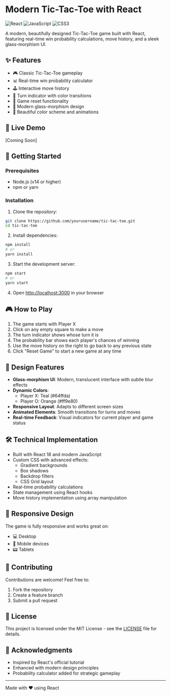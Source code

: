 # Modern Tic-Tac-Toe with React

![React](https://img.shields.io/badge/React-18.x-61DAFB?logo=react)
![JavaScript](https://img.shields.io/badge/JavaScript-ES6+-F7DF1E?logo=javascript)
![CSS3](https://img.shields.io/badge/CSS3-Styled-1572B6?logo=css3)

A modern, beautifully designed Tic-Tac-Toe game built with React, featuring real-time win probability calculations, move history, and a sleek glass-morphism UI.

## ✨ Features

- 🎮 Classic Tic-Tac-Toe gameplay
- 📊 Real-time win probability calculator
- 🕹️ Interactive move history
- 🎯 Turn indicator with color transitions
- 🔄 Game reset functionality
- 💫 Modern glass-morphism design
- 🌈 Beautiful color scheme and animations

## 🎯 Live Demo

[Coming Soon]

## 🚀 Getting Started

### Prerequisites

- Node.js (v14 or higher)
- npm or yarn

### Installation

1. Clone the repository:
```bash
git clone https://github.com/yourusername/tic-tac-toe.git
cd tic-tac-toe
```

2. Install dependencies:
```bash
npm install
# or
yarn install
```

3. Start the development server:
```bash
npm start
# or
yarn start
```

4. Open [http://localhost:3000](http://localhost:3000) in your browser

## 🎮 How to Play

1. The game starts with Player X
2. Click on any empty square to make a move
3. The turn indicator shows whose turn it is
4. The probability bar shows each player's chances of winning
5. Use the move history on the right to go back to any previous state
6. Click "Reset Game" to start a new game at any time

## 🎨 Design Features

- **Glass-morphism UI**: Modern, translucent interface with subtle blur effects
- **Dynamic Colors**: 
  - Player X: Teal (#64ffda)
  - Player O: Orange (#ff9e80)
- **Responsive Layout**: Adapts to different screen sizes
- **Animated Elements**: Smooth transitions for turns and moves
- **Real-time Feedback**: Visual indicators for current player and game status

## 🛠️ Technical Implementation

- Built with React 18 and modern JavaScript
- Custom CSS with advanced effects:
  - Gradient backgrounds
  - Box shadows
  - Backdrop filters
  - CSS Grid layout
- Real-time probability calculations
- State management using React hooks
- Move history implementation using array manipulation

## 📱 Responsive Design

The game is fully responsive and works great on:
- 💻 Desktop
- 📱 Mobile devices
- 📟 Tablets

## 🤝 Contributing

Contributions are welcome! Feel free to:
1. Fork the repository
2. Create a feature branch
3. Submit a pull request

## 📄 License

This project is licensed under the MIT License - see the [LICENSE](LICENSE) file for details.

## 🙏 Acknowledgments

- Inspired by React's official tutorial
- Enhanced with modern design principles
- Probability calculator added for strategic gameplay

---
Made with ❤️ using React
